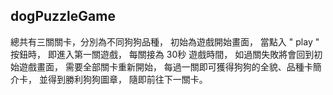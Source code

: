 ## dogPuzzleGame
總共有三關關卡，分別為不同狗狗品種，
初始為遊戲開始畫面，
當點入 " play " 按鈕時，
即進入第一關遊戲，
每關接為 30秒 遊戲時間，
如過關失敗將會回到初始遊戲畫面，
需要全部關卡重新開始，
每過一關即可獲得狗狗的全貌、品種卡簡介卡，
並得到勝利狗狗圖章，
隨即前往下一關卡。
